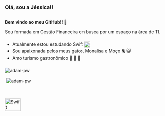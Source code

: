 <h4 align="center">

### Olá, sou a Jéssica!! 
##

**Bem vindo ao meu GitHub!! 👋**


Sou formada em Gestão Financeira em busca por um espaço na área de TI. 

###
- Atualmente estou estudando Swift <img align="center" alt="Swift" height="20" width="20" src="https://cdn.jsdelivr.net/gh/devicons/devicon/icons/swift/swift-original.svg"/>
- Sou apaixonada pelos meus gatos, Monalisa e Moço :cat2: :smiley_cat:
- Amo turismo gastronômico :sushi: :pizza: :stew:



###
<p><img align="center"
    src="https://github-readme-stats.vercel.app/api/top-langs?username=jessicaserqueira&show_icons=true&locale=en&bg_color=0d1117&text_color=ffffff&layout=compact"
    alt="adam-pw" 
    bg_color=#808080/></p>
<p>&nbsp;<img align="center" src="https://github-readme-stats.vercel.app/api?username=jessicaserqueira&show_icons=true&locale=en&bg_color=0d1117&text_color=ffffff&repo=convoychat"
    alt="adam-pw" /></p>

<br>

  <div style="display: inline_block"><br>
   <img align="center" alt="Swift" height="40" width="50" src="https://cdn.jsdelivr.net/gh/devicons/devicon/icons/swift/swift-original.svg"/>
</div>
